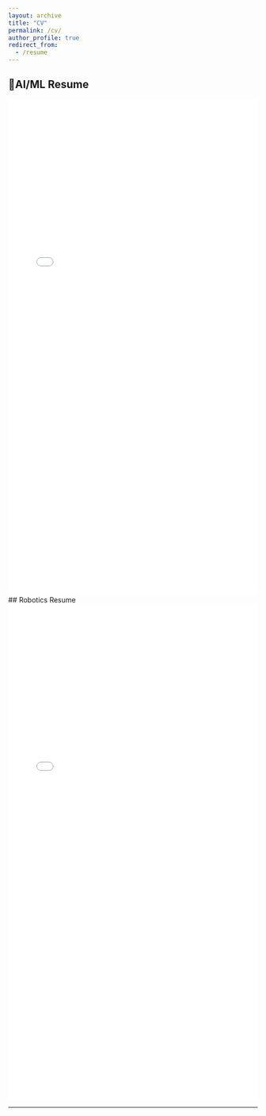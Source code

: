 ```yaml
---
layout: archive
title: "CV"
permalink: /cv/
author_profile: true
redirect_from:
  - /resume
---
```


## 📄AI/ML Resume

<iframe src="/files/Resume_GenAI.pdf" width="100%" height="1000px" style="border: none;">
  Your browser does not support PDFs. 
  <a href="/files/Resume_GenAI.pdf">Download the resume instead.</a>
</iframe>
## Robotics Resume
<iframe src="/files/Resume_RSE.pdf" width="100%" height="1000px" style="border: none;">
  Your browser does not support PDFs. 
  <a href="/files/Resume_RSE.pdf">Download the resume instead.</a>
</iframe>

---
